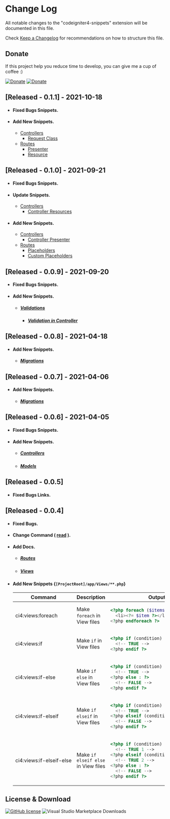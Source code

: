 # Change Log

All notable changes to the "codeigniter4-snippets" extension will be documented in this file.

Check [Keep a Changelog](https://github.com/adereksisusanto/codeigniter4-snippets/releases/tag/0.1.1) for recommendations on how to structure this file.

## Donate
If this project help you reduce time to develop, you can give me a cup of coffee :)

[![Donate](https://img.shields.io/badge/Donate-PayPal-green.svg)](https://paypal.me/adereksisusanto?locale.x=id_ID) [![Donate](https://img.shields.io/badge/Donate-trakteer.id-red)](https://trakteer.id/adereksisusanto)

## [Released - 0.1.1] - 2021-10-18

- #### Fixed Bugs Snippets.
- #### Add New Snippets.
  - [Controllers](https://github.com/adereksisusanto/codeigniter4-snippets/blob/main/docs/CONTROLLERS.md)
    - [Request Class](https://github.com/adereksisusanto/codeigniter4-snippets/blob/main/docs/CONTROLLERS.md#controller-request-class)
  - [Routes](https://github.com/adereksisusanto/codeigniter4-snippets/blob/main/docs/ROUTES.md)
    - [Presenter](https://github.com/adereksisusanto/codeigniter4-snippets/blob/main/docs/ROUTES.md#presenter)
    - [Resource](https://github.com/adereksisusanto/codeigniter4-snippets/blob/main/docs/ROUTES.md#resource)

## [Released - 0.1.0] - 2021-09-21

- #### Fixed Bugs Snippets.
- #### Update Snippets.
  - [Controllers](https://github.com/adereksisusanto/codeigniter4-snippets/blob/main/docs/CONTROLLERS.md)
    - [Controller Resources](https://github.com/adereksisusanto/codeigniter4-snippets/blob/main/docs/CONTROLLERS.md#controller-resources)
- #### Add New Snippets.
  - [Controllers](https://github.com/adereksisusanto/codeigniter4-snippets/blob/main/docs/CONTROLLERS.md)
    - [Controller Presenter](https://github.com/adereksisusanto/codeigniter4-snippets/blob/main/docs/CONTROLLERS.md##controller-presenter)
  - [Routes](https://github.com/adereksisusanto/codeigniter4-snippets/blob/main/docs/ROUTES.md)
    - [Placeholders](https://github.com/adereksisusanto/codeigniter4-snippets/blob/main/docs/ROUTES.md#placeholders)
    - [Custom Placeholders](https://github.com/adereksisusanto/codeigniter4-snippets/blob/main/docs/ROUTES.md#custom-placeholders)

## [Released - 0.0.9] - 2021-09-20

- #### Fixed Bugs Snippets.
- #### Add New Snippets.
  - ##### [Validations](https://github.com/adereksisusanto/codeigniter4-snippets/blob/main/docs/VALIDATIONS.md)
    - ##### [Validation in Controller](https://github.com/adereksisusanto/codeigniter4-snippets/blob/main/docs/VALIDATIONS.md#validation-in-controller)

## [Released - 0.0.8] - 2021-04-18

- #### Add New Snippets.
  - ##### [Migrations](https://github.com/adereksisusanto/codeigniter4-snippets/blob/main/docs/MIGRATIONS.md)

## [Released - 0.0.7] - 2021-04-06

- #### Add New Snippets.
  - ##### [Migrations](https://github.com/adereksisusanto/codeigniter4-snippets/blob/main/docs/MIGRATIONS.md)

## [Released - 0.0.6] - 2021-04-05

- #### Fixed Bugs Snippets.
- #### Add New Snippets.
  - ##### [Controllers](https://github.com/adereksisusanto/codeigniter4-snippets/blob/main/docs/CONTROLLERS.md)
  - ##### [Models](https://github.com/adereksisusanto/codeigniter4-snippets/blob/main/docs/MODELS.md)

## [Released - 0.0.5]

- #### Fixed Bugs Links.

## [Released - 0.0.4]

- #### Fixed Bugs.
- #### Change Command ( [read](https://github.com/adereksisusanto/codeigniter4-snippets/blob/main/docs/CHANGE.md) ).
- #### Add Docs.
  - ##### [Routes](https://github.com/adereksisusanto/codeigniter4-snippets/blob/main/docs/ROUTES.md)
  - ##### [Views](https://github.com/adereksisusanto/codeigniter4-snippets/blob/main/docs/VIEWS.md)
- #### Add New Snippets {`[ProjectRoot]/app/Views/**.php`}

  <table>
  <thead>
    <tr>
    <th align="center">Command</th>
    <th align="center">Description</th>
    <th align="center">Output</th>
    </tr>
  </thead>
  <tbody>
    <tr>
    <td nowrap>ci4:views:foreach</td>
    <td>Make <code>foreach</code> in View files</td>
    <td>

  ```php
  <?php foreach ($items as $item) : ?>
    <li><?= $item ?></li>
  <?php endforeach ?>
  ```

    </td>
    </tr>
    <!--  -->
    <tr>
    <td nowrap>ci4:views:if</td>
    <td>Make <code>if</code> in View files</td>
    <td>

  ```php
  <?php if (condition) : ?>
    <!-- TRUE -->
  <?php endif ?>
  ```

    </td>
    </tr>
    <!--  -->
    <tr>
    <td nowrap>ci4:views:if-else</td>
    <td>Make <code>if else</code> in View files</td>
    <td>

  ```php
  <?php if (condition) : ?>
    <!-- TRUE -->
  <?php else : ?>
    <!-- FALSE -->
  <?php endif ?>
  ```

    </td>
    </tr>
    <!--  -->
    <tr>
    <td nowrap>ci4:views:if-elseif</td>
    <td>Make <code>if elseif</code> in View files</td>
    <td>

  ```php
  <?php if (condition) : ?>
    <!-- TRUE -->
  <?php elseif (condition) : ?>
    <!-- FALSE -->
  <?php endif ?>
  ```

    </td>
    </tr>
    <!--  -->
    <tr>
    <td nowrap>ci4:views:if-elseif-else</td>
    <td>Make <code>if elseif else</code> in View files</td>
    <td>

  ```php
  <?php if (condition) : ?>
    <!-- TRUE 1 -->
  <?php elseif (condition) : ?>
    <!-- TRUE 2 -->
  <?php else : ?>
    <!-- FALSE -->
  <?php endif ?>
  ```

    </td>
    </tr>
  </tbody>
  </table>

## License & Download

[![GitHub license](https://img.shields.io/github/license/adereksisusanto/codeigniter4-snippets.svg)](https://github.com/adereksisusanto/codeigniter4-snippets) ![Visual Studio Marketplace Downloads](https://img.shields.io/visual-studio-marketplace/d/adereksisusanto.codeigniter4-snippets)
